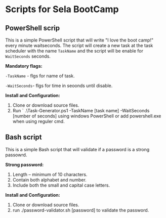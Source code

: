 # Scripts for Sela BootCamp


## PowerShell scrip
This is a simple PowerShell script that will write "I love the boot camp!" every minute waitseconds.
The script will create a new task at the task scheduler with the name `TaskName` 
and the script will be enable for `WaitSeconds` seconds.

**Mandatory flags:**

`-TaskName` - flgs for name of task.

`-WaitSeconds`- flgs for time in seoonds until disable.

**Install and Configuration:**

1. Clone or download source files.
1. Run ` .\Task-Generator.ps1 -TaskName [task name] -WaitSeconds [number of seconds] using windows PowerShell or add powershell.exe when using reguler cmd.

## Bash script
This is a simple Bash script that will validate if a password is a strong passowrd.

**Strong password:**

1. Length – minimum of 10 characters.
2. Contain both alphabet and number.
3. Include both the small and capital case letters.

**Install and Configuration:**

1. Clone or download source files.
2. run ./password-validator.sh [password] to validate the password.






